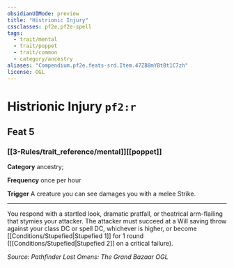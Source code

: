 ```yaml
---
obsidianUIMode: preview
title: "Histrionic Injury"
cssclasses: pf2e,pf2e-spell
tags:
  - trait/mental
  - trait/poppet
  - trait/common
  - category/ancestry
aliases: "Compendium.pf2e.feats-srd.Item.47ZB8mYBtBt1C7zh"
license: OGL
---
```

# Histrionic Injury `pf2:r`
## Feat 5
### [[3-Rules/trait_reference/mental]][[poppet]]

**Category** ancestry; 




**Frequency** once per hour

**Trigger** A creature you can see damages you with a melee Strike.

* * *

You respond with a startled look, dramatic pratfall, or theatrical arm-flailing that stymies your attacker. The attacker must succeed at a Will saving throw against your class DC or spell DC, whichever is higher, or become [[Conditions/Stupefied|Stupefied 1]] for 1 round ([[Conditions/Stupefied|Stupefied 2]] on a critical failure).

*Source: Pathfinder Lost Omens: The Grand Bazaar*
*OGL*